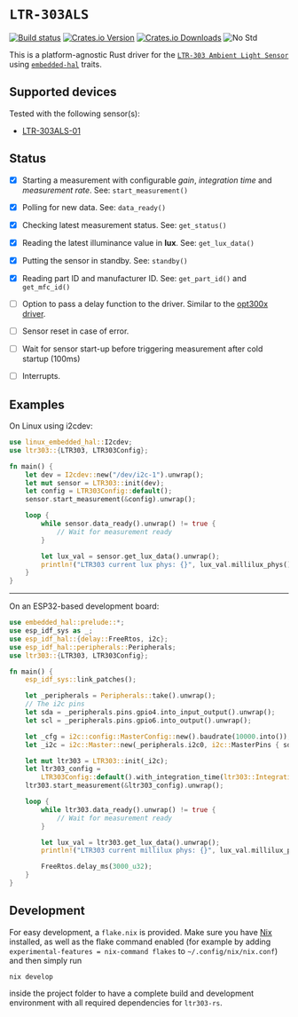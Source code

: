 # `LTR-303ALS`


[![Build status](https://github.com/Ardelean-Calin/ltr303-rs/actions/workflows/main.yml/badge.svg)](https://github.com/Ardelean-Calin/ltr303-rs/actions/workflows/main.yml)
[![Crates.io Version][crates-io-badge]][crates-io]
[![Crates.io Downloads][crates-io-download-badge]][crates-io-download]
![No Std][no-std-badge]


This is a platform-agnostic Rust driver for the [`LTR-303 Ambient Light Sensor`](https://optoelectronics.liteon.com/en-global/Led/LED-Component/Detail/926/0/0/16/200) using [`embedded-hal`](https://github.com/rust-embedded/embedded-hal) traits.

## Supported devices
Tested with the following sensor(s):
- [LTR-303ALS-01](https://www.mouser.com/datasheet/2/239/Lite-On_LTR-303ALS-01_DS_ver%201.1-1175269.pdf)
  
## Status

- [x] Starting a measurement with configurable *gain*, *integration time* and *measurement rate*. See: `start_measurement()`
- [x] Polling for new data. See: `data_ready()`
- [x] Checking latest measurement status. See: `get_status()`
- [x] Reading the latest illuminance value in **lux**. See: `get_lux_data()`
- [x] Putting the sensor in standby. See: `standby()`
- [x] Reading part ID and manufacturer ID. See: `get_part_id()` and `get_mfc_id()`
- [ ] Option to pass a delay function to the driver. Similar to the [opt300x driver](https://github.com/eldruin/opt300x-rs).
- [ ] Sensor reset in case of error.
- [ ] Wait for sensor start-up before triggering measurement after cold startup (100ms) 
- [ ] Interrupts.


## Examples
On Linux using i2cdev:
```rust
use linux_embedded_hal::I2cdev;
use ltr303::{LTR303, LTR303Config};

fn main() {
    let dev = I2cdev::new("/dev/i2c-1").unwrap();
    let mut sensor = LTR303::init(dev);
    let config = LTR303Config::default();
    sensor.start_measurement(&config).unwrap();

    loop {
        while sensor.data_ready().unwrap() != true {
            // Wait for measurement ready
        }

        let lux_val = sensor.get_lux_data().unwrap();
        println!("LTR303 current lux phys: {}", lux_val.millilux_phys() as f32 / 1000.0);
    }
}
```
---

On an ESP32-based development board:

```rust
use embedded_hal::prelude::*;
use esp_idf_sys as _;
use esp_idf_hal::{delay::FreeRtos, i2c};
use esp_idf_hal::peripherals::Peripherals;
use ltr303::{LTR303, LTR303Config};

fn main() {
    esp_idf_sys::link_patches();

    let _peripherals = Peripherals::take().unwrap();
    // The i2c pins
    let sda = _peripherals.pins.gpio4.into_input_output().unwrap();
    let scl = _peripherals.pins.gpio6.into_output().unwrap();

    let _cfg = i2c::config::MasterConfig::new().baudrate(10000.into());
    let _i2c = i2c::Master::new(_peripherals.i2c0, i2c::MasterPins { sda, scl }, _cfg).unwrap();

    let mut ltr303 = LTR303::init(_i2c);
    let ltr303_config =
        LTR303Config::default().with_integration_time(ltr303::IntegrationTime::Ms400);
    ltr303.start_measurement(&ltr303_config).unwrap();

    loop {
        while ltr303.data_ready().unwrap() != true {
            // Wait for measurement ready
        }

        let lux_val = ltr303.get_lux_data().unwrap();
        println!("LTR303 current millilux phys: {}", lux_val.millilux_phys());

        FreeRtos.delay_ms(3000_u32);
    }
}

```

## Development

For easy development, a `flake.nix` is provided. Make sure you have [Nix](https://nixos.org/) installed, as well as the flake command enabled (for example by adding `experimental-features = nix-command flakes` to `~/.config/nix/nix.conf`)
and then simply run

```
nix develop
```

inside the project folder to have a complete build and development environment with all required dependencies for `ltr303-rs`.

[crates-io]: https://crates.io/crates/ltr303
[crates-io-badge]: https://img.shields.io/crates/v/ltr303.svg?maxAge=3600
[crates-io-download]: https://crates.io/crates/ltr303
[crates-io-download-badge]: https://img.shields.io/crates/d/ltr303.svg?maxAge=3600
[no-std-badge]: https://img.shields.io/badge/no__std-yes-blue

